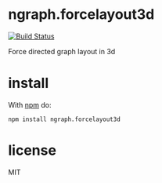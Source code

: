 # ngraph.forcelayout3d
[![Build Status](https://travis-ci.org/anvaka/ngraph.forcelayout3d.png?branch=master)](https://travis-ci.org/anvaka/ngraph.forcelayout3d)

Force directed graph layout in 3d

# install

With [npm](https://npmjs.org) do:

```
npm install ngraph.forcelayout3d
```

# license

MIT
